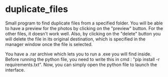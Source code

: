 # duplicate_files
Small program to find duplicate files from a specified folder.
You will be able to have a preview for the photos by clicking on the "preview" button. For the other files, it doesn't work well.
Also, by clicking on the "delete" button you will delete the file in its original destination, which is specified in the manager window once the file is selected.

You have a .rar archive which lets you to run a .exe you will find inside.
Before running the python file, you need to write this in cmd : "pip install -r requirements.txt".
Now, you can simply open the python file to launch the interface.

